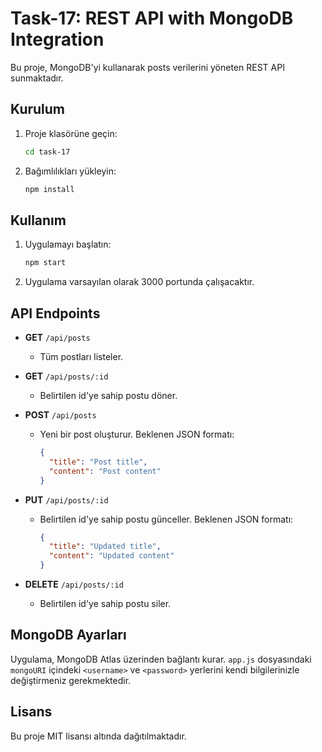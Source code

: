 # Task-17: REST API with MongoDB Integration

Bu proje, MongoDB'yi kullanarak posts verilerini yöneten REST API sunmaktadır.

## Kurulum

1. Proje klasörüne geçin:

   ```bash
   cd task-17
   ```

2. Bağımlılıkları yükleyin:

   ```bash
   npm install
   ```

## Kullanım

1. Uygulamayı başlatın:

   ```bash
   npm start
   ```

2. Uygulama varsayılan olarak 3000 portunda çalışacaktır.

## API Endpoints

- **GET** `/api/posts`

  - Tüm postları listeler.

- **GET** `/api/posts/:id`

  - Belirtilen id'ye sahip postu döner.

- **POST** `/api/posts`

  - Yeni bir post oluşturur. Beklenen JSON formatı:
    ```json
    {
      "title": "Post title",
      "content": "Post content"
    }
    ```

- **PUT** `/api/posts/:id`

  - Belirtilen id'ye sahip postu günceller. Beklenen JSON formatı:
    ```json
    {
      "title": "Updated title",
      "content": "Updated content"
    }
    ```

- **DELETE** `/api/posts/:id`
  - Belirtilen id'ye sahip postu siler.

## MongoDB Ayarları

Uygulama, MongoDB Atlas üzerinden bağlantı kurar. `app.js` dosyasındaki `mongoURI` içindeki `<username>` ve `<password>` yerlerini kendi bilgilerinizle değiştirmeniz gerekmektedir.

## Lisans

Bu proje MIT lisansı altında dağıtılmaktadır.
